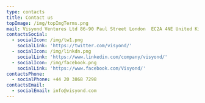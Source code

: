 ```yaml
---
type: contacts
title: Contact us
topImage: /img/topImgTerms.png
mail: Visyond Ventures Ltd 86-90 Paul Street London  EC2A 4NE United Kingdom
contactsSocial:
  - socialIcon: /img/tw1.png
    socialLink: 'https://twitter.com/visyond/'
  - socialIcon: /img/linkdn.png
    socialLink: 'https://www.linkedin.com/company/visyond/'
  - socialIcon: /img/facebook.png
    socialLink: 'https://www.facebook.com/Visyond/'
contactsPhone:
  - socialPhone: +44 20 3868 7298
contactsEmail:
  - socialEmail: info@visyond.com
---
```


